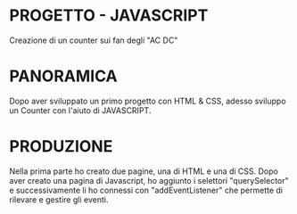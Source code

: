# PROGETTO - JAVASCRIPT
Creazione di un counter sui fan degli "AC DC"

# PANORAMICA
Dopo aver sviluppato un primo progetto con HTML & CSS, adesso sviluppo un Counter con l'aiuto di JAVASCRIPT.


# PRODUZIONE
Nella prima parte ho creato due pagine, una di HTML e una di CSS.
Dopo aver creato una pagina di Javascript, ho aggiunto i selettori "querySelector" e successivamente li ho connessi con "addEventListener" che permette di rilevare e gestire gli eventi.

